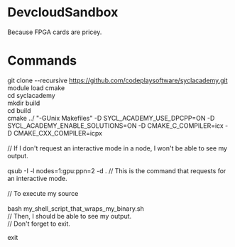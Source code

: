 # DevcloudSandbox
Because FPGA cards are pricey. 
# Commands
git clone --recursive https://github.com/codeplaysoftware/syclacademy.git 
<br>
module load cmake<br> 
cd syclacademy <br>
mkdir build <br>
cd build <br>
cmake ../ "-GUnix Makefiles" -D SYCL_ACADEMY_USE_DPCPP=ON -D SYCL_ACADEMY_ENABLE_SOLUTIONS=ON -D CMAKE_C_COMPILER=icx -D CMAKE_CXX_COMPILER=icpx<br>
<br>
// If I don't request an interactive mode in a node, I won't be able to see my output. <br>
<br>
qsub -I -l nodes=1:gpu:ppn=2 -d . // This is the command that requests for an interactive mode.<br>
<br>
// To execute my source <br>
<br>
bash my_shell_script_that_wraps_my_binary.sh
<br>
// Then, I should be able to see my output. 
<br>
// Don't forget to exit. 

exit
